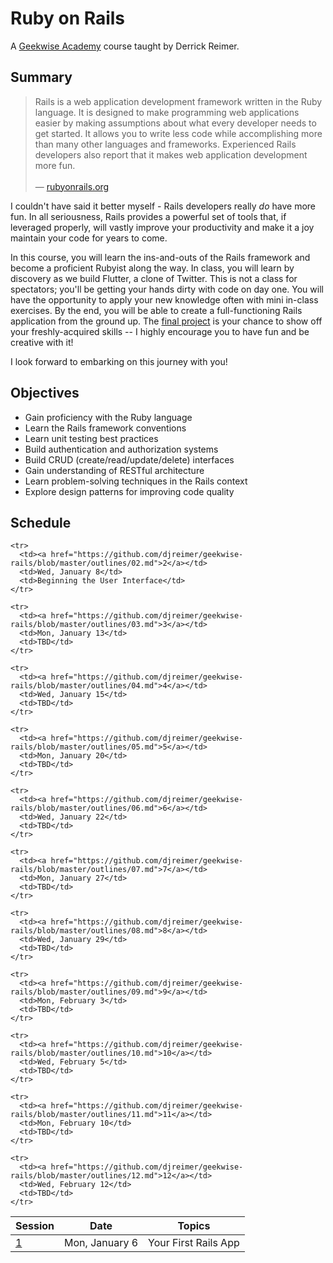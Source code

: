 # Ruby on Rails

A [Geekwise Academy](http://geekwiseacademy.com/) course taught by Derrick Reimer.

## Summary

<blockquote>
Rails is a web application development framework written in the Ruby language. It is designed to make programming web applications easier by making assumptions about what every developer needs to get started. It allows you to write less code while accomplishing more than many other languages and frameworks. Experienced Rails developers also report that it makes web application development more fun.
<br><br>
&mdash; <a href="http://guides.rubyonrails.org/getting_started.html">rubyonrails.org</a>
</blockquote>

I couldn't have said it better myself - Rails developers really *do* have more fun. In all seriousness, Rails provides a powerful set of tools that, if leveraged properly, will vastly improve your productivity and make it a joy maintain your code for years to come.

In this course, you will learn the ins-and-outs of the Rails framework and become a proficient Rubyist along the way. In class, you will learn by discovery as we build Flutter, a clone of Twitter. This is not a class for spectators; you'll be getting your hands dirty with code on day one. You will have the opportunity to apply your new knowledge often with mini in-class exercises. By the end, you will be able to create a full-functioning Rails application from the ground up. The [final project](https://github.com/djreimer/geekwise-rails/blob/master/final-project/spec.md) is your chance to show off your freshly-acquired skills -- I highly encourage you to have fun and be creative with it!

I look forward to embarking on this journey with you!

## Objectives

- Gain proficiency with the Ruby language
- Learn the Rails framework conventions
- Learn unit testing best practices
- Build authentication and authorization systems
- Build CRUD (create/read/update/delete) interfaces
- Gain understanding of RESTful architecture
- Learn problem-solving techniques in the Rails context
- Explore design patterns for improving code quality

## Schedule

<table>
  <thead>
    <tr>
      <th>Session</th>
      <th>Date</th>
      <th>Topics</th>
    </tr>
  </thead>
  <tbody>
    <tr>
      <td><a href="https://github.com/djreimer/geekwise-rails/blob/master/outlines/01.md">1</a></td>
      <td>Mon, January 6</td>
      <td>Your First Rails App</td>
    </tr>

    <tr>
      <td><a href="https://github.com/djreimer/geekwise-rails/blob/master/outlines/02.md">2</a></td>
      <td>Wed, January 8</td>
      <td>Beginning the User Interface</td>
    </tr>

    <tr>
      <td><a href="https://github.com/djreimer/geekwise-rails/blob/master/outlines/03.md">3</a></td>
      <td>Mon, January 13</td>
      <td>TBD</td>
    </tr>

    <tr>
      <td><a href="https://github.com/djreimer/geekwise-rails/blob/master/outlines/04.md">4</a></td>
      <td>Wed, January 15</td>
      <td>TBD</td>
    </tr>

    <tr>
      <td><a href="https://github.com/djreimer/geekwise-rails/blob/master/outlines/05.md">5</a></td>
      <td>Mon, January 20</td>
      <td>TBD</td>
    </tr>

    <tr>
      <td><a href="https://github.com/djreimer/geekwise-rails/blob/master/outlines/06.md">6</a></td>
      <td>Wed, January 22</td>
      <td>TBD</td>
    </tr>

    <tr>
      <td><a href="https://github.com/djreimer/geekwise-rails/blob/master/outlines/07.md">7</a></td>
      <td>Mon, January 27</td>
      <td>TBD</td>
    </tr>

    <tr>
      <td><a href="https://github.com/djreimer/geekwise-rails/blob/master/outlines/08.md">8</a></td>
      <td>Wed, January 29</td>
      <td>TBD</td>
    </tr>

    <tr>
      <td><a href="https://github.com/djreimer/geekwise-rails/blob/master/outlines/09.md">9</a></td>
      <td>Mon, February 3</td>
      <td>TBD</td>
    </tr>

    <tr>
      <td><a href="https://github.com/djreimer/geekwise-rails/blob/master/outlines/10.md">10</a></td>
      <td>Wed, February 5</td>
      <td>TBD</td>
    </tr>

    <tr>
      <td><a href="https://github.com/djreimer/geekwise-rails/blob/master/outlines/11.md">11</a></td>
      <td>Mon, February 10</td>
      <td>TBD</td>
    </tr>

    <tr>
      <td><a href="https://github.com/djreimer/geekwise-rails/blob/master/outlines/12.md">12</a></td>
      <td>Wed, February 12</td>
      <td>TBD</td>
    </tr>
  </tbody>
</table>
